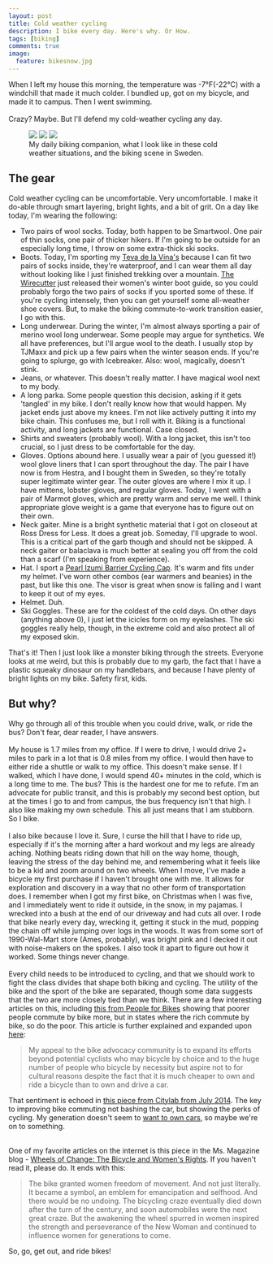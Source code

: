 ```yaml
---
layout: post
title: Cold weather cycling
description: I bike every day. Here's why. Or How.
tags: [biking]
comments: true
image:
  feature: bikesnow.jpg
---
```



When I left my house this morning, the temperature was -7&#176;F(-22&#176;C) with a windchill that made it much colder. I bundled up, got on my bicycle, and made it to campus. Then I went swimming.
<br><br>
Crazy? Maybe. But I'll defend my cold-weather cycling any day.

<figure class="third">
	<img src="/images/bikedino.jpg">
	<img src="/images/bikegear.jpg">
	<img src="/images/bikesweden.jpg">
	<figcaption>My daily biking companion, what I look like in these cold weather situations, and the biking scene in Sweden.</figcaption>
</figure>

## The gear

Cold weather cycling can be uncomfortable. Very uncomfortable. I make it do-able through smart layering, bright lights, and a bit of grit. On a day like today, I'm wearing the following:

- Two pairs of wool socks. Today, both happen to be Smartwool. One pair of thin socks, one pair of thicker hikers. If I'm going to be outside for an especially long time, I throw on some extra-thick ski socks. 
- Boots. Today, I'm sporting my [Teva de la Vina's](http://www.teva.com/women-boots/de-la-vina/1003011.html) because I can fit two pairs of socks inside, they're waterproof, and I can wear them all day without looking like I just finished trekking over a mountain. [The Wirecutter](http://thewirecutter.com/reviews/best-womens-winter-boots/) just released their women's winter boot guide, so you could probably forgo the two pairs of socks if you sported some of these. If you're cycling intensely, then you can get yourself some all-weather shoe covers. But, to make the biking commute-to-work transition easier, I go with this.
- Long underwear. During the winter, I'm almost always sporting a pair of merino wool long underwear. Some people may argue for synthetics. We all have preferences, but I'll argue wool to the death. I usually stop by TJMaxx and pick up a few pairs when the winter season ends. If you're going to splurge, go with Icebreaker. Also: wool, magically, doesn't stink.
- Jeans, or whatever. This doesn't really matter. I have magical wool next to my body.
- A long parka. Some people question this decision, asking if it gets 'tangled' in my bike. I don't really know how that would happen. My jacket ends just above my knees. I'm not like actively putting it into my bike chain. This confuses me, but I roll with it. Biking is a functional activity, and long jackets are functional. Case closed.
- Shirts and sweaters (probably wool). With a long jacket, this isn't too crucial, so I just dress to be comfortable for the day.
- Gloves. Options abound here. I usually wear a pair of (you guessed it!) wool glove liners that I can sport throughout the day. The pair I have now is from Hestra, and I bought them in Sweden, so they're totally super legitimate winter gear. The outer gloves are where I mix it up. I have mittens, lobster gloves, and regular gloves. Today, I went with a pair of Marmot gloves, which are pretty warm and serve me well. I think appropriate glove weight is a game that everyone has to figure out on their own.
- Neck gaiter. Mine is a bright synthetic material that I got on closeout at Ross Dress for Less. It does a great job. Someday, I'll upgrade to wool. This is a critical part of the garb though and should not be skipped. A neck gaiter or balaclava is much better at sealing you off from the cold than a scarf (I'm speaking from experience). 
- Hat. I sport a [Pearl Izumi Barrier Cycling Cap](http://www.amazon.com/Pearl-Izumi-Mens-Barrier-Cycling/dp/B00943C066). It's warm and fits under my helmet. I've worn other combos (ear warmers and beanies) in the past, but like this one. The visor is great when snow is falling and I want to keep it out of my eyes.
- Helmet. Duh.
- Ski Goggles. These are for the coldest of the cold days. On other days (anything above 0), I just let the icicles form on my eyelashes. The ski goggles really help, though, in the extreme cold and also protect all of my exposed skin.

That's it! Then I just look like a monster biking through the streets. Everyone looks at me weird, but this is probably due to my garb, the fact that I have a plastic squeaky dinosaur on my handlebars, and because I have plenty of bright lights on my bike. Safety first, kids.

## But why?

Why go through all of this trouble when you could drive, walk, or ride the bus? Don't fear, dear reader, I have answers.
<br><br>
My house is 1.7 miles from my office. If I were to drive, I would drive 2+ miles to park in a lot that is 0.8 miles from my office. I would then have to either ride a shuttle or walk to my office. This doesn't make sense. If I walked, which I have done, I would spend 40+ minutes in the cold, which is a long time to me. The bus? This is the hardest one for me to refute. I'm an advocate for public transit, and this is probably my second best option, but at the times I go to and from campus, the bus frequency isn't that high. I also like making my own schedule. This all just means that I am stubborn. So I bike.
<br><br>
I also bike because I love it. Sure, I curse the hill that I have to ride up, especially if it's the morning after a hard workout and my legs are already aching. Nothing beats riding down that hill on the way home, though, leaving the stress of the day behind me, and remembering what it feels like to be a kid and zoom around on two wheels. When I move, I've made a bicycle my first purchase if I haven't brought one with me. It allows for exploration and discovery in a way that no other form of transportation does. I remember when I got my first bike, on Christmas when I was five, and I immediately went to ride it outside, in the snow, in my pajamas. I wrecked into a bush at the end of our driveway and had cuts all over. I rode that bike nearly every day, wrecking it, getting it stuck in the mud, popping the chain off while jumping over logs in the woods. It was from some sort of 1990-Wal-Mart store (Ames, probably), was bright pink and I decked it out with noise-makers on the spokes. I also took it apart to figure out how it worked. Some things never change.
<br><br>
Every child needs to be introduced to cycling, and that we should work to fight the class divides that shape both biking and cycling. The utility of the bike and the sport of the bike are separated, though some data suggests that the two are more closely tied than we think. There are a few interesting articles on this, including [this from People for Bikes](http://www.peopleforbikes.org/blog/entry/rich-poor-both-know-good-biking-when-they-see-it-new-data-shows) showing that poorer people commute by bike more, but in states where the rich commute by bike, so do the poor. This article is further explained and expanded upon [here](http://bloomingrock.com/2014/08/12/biking-is-not-a-race-issue-or-is-it/):

> My appeal to the bike advocacy community is to expand its efforts beyond potential cyclists who may bicycle by choice and to the huge number of people who bicycle by necessity but aspire not to for cultural reasons despite the fact that it is much cheaper to own and ride a bicycle than to own and drive a car.

That sentiment is echoed in [this piece from Citylab from July 2014](http://www.citylab.com/commute/2014/07/how-low-income-commuters-view-cycling/374390/). The key to improving bike commuting not bashing the car, but showing the perks of cycling. My generation doesn't seem to [want to own cars](http://www.npr.org/2013/08/21/209579037/why-millennials-are-ditching-cars-and-redefining-ownership), so maybe we're on to something.
<br><br> 

One of my favorite articles on the internet is this piece in the Ms. Magazine blog - [Wheels of Change: The Bicycle and Women's Rights](http://msmagazine.com/blog/2014/05/07/wheels-of-change-the-bicycle-and-womens-rights/). If you haven't read it, please do. It ends with this: 

>The bike granted women freedom of movement. And not just literally. It became a symbol, an emblem for emancipation and selfhood. And there would be no undoing. The bicycling craze eventually died down after the turn of the century, and soon automobiles were the next great craze. But the awakening the wheel spurred in women inspired the strength and perseverance of the New Woman and continued to influence women for generations to come.

So, go, get out, and ride bikes!
